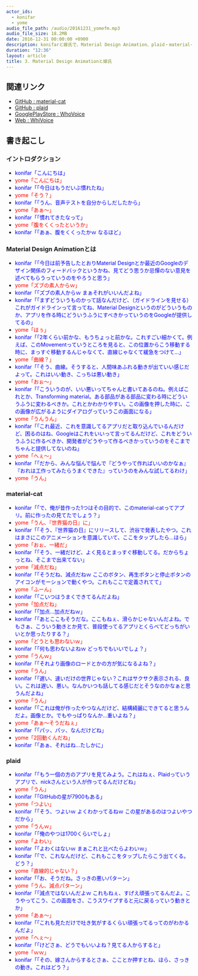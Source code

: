 ```yaml
---
actor_ids:
  - konifar
  - yome
audio_file_path: /audio/20161231_yomefm.mp3
audio_file_size: 18.2MB
date: 2016-12-31 00:00:00 +0900
description: konifarと嫁氏で、Material Design Animation、plaid・material-cat・who-voiceの感想、Animation実装と開発者のエゴなどについて話しました。
duration: "12:36"
layout: article
title: 3. Material Design Animationと嫁氏
---
```


## 関連リンク
- [GitHub : material-cat](https://github.com/konifar/material-cat)
- [GitHub : plaid](https://github.com/nickbutcher/plaid)
- [GooglePlayStore : WhoVoice](https://play.google.com/store/apps/details?id=com.konifar.whovoice)
- [Web : WhiVoice](http://www.who-voice.com/)

## 書き起こし

### イントロダクション
- <font color="blue">konifar「こんにちは」</font>
- <font color="red">yome「こんにちは」</font>
- <font color="blue">konifar「「今日はもうだいぶ慣れたね」</font>
- <font color="red">yome「そう？」</font>
- <font color="blue">konifar「「うん、音声テストを自分からしだしたから」</font>
- <font color="red">yome「あぁ〜」</font>
- <font color="blue">konifar「「慣れてきたなって」</font>
- <font color="red">yome「腹をくくったというか」</font>
- <font color="blue">konifar「「あぁ、腹をくくったかｗ なるほど」</font>

### Material Design Animationとは
- <font color="blue">konifar「「今日は前予告したとおりMaterial Designとか最近のGoogleのデザイン関係のフィードバックというかね、見てどう思うか忌憚のない意見を述べてもらうっていうのをやろうと思う」</font>
- <font color="red">yome「ズブの素人からｗ」</font>
- <font color="blue">konifar「「ズブの素人からｗ まぁそれがいいんだよね」</font>
- <font color="blue">konifar「「まずどういうものかって話なんだけど、（ガイドラインを見せる）これがガイドラインって言ってね、Material Designというのがどういうものか、アプリを作る時にどういうふうにすべきかっていうのをGoogleが提供してるの」</font>
- <font color="red">yome「ほぅ」</font>
- <font color="blue">konifar「「2年くらい前かな、もうちょっと前かな。これすごい細かくて。例えば、このMovementっていうところを見ると、この位置からこう移動する時に、まっすぐ移動するんじゃなくて、直線じゃなくて緩急をつけて…」</font>
- <font color="red">yome「曲線？」</font>
- <font color="blue">konifar「「そう、曲線。そうすると、人間味あふれる動きが出ていい感じだよって。これはいい動き、こっちは悪い動き」</font>
- <font color="red">yome「おぉ〜」</font>
- <font color="blue">konifar「「こういうのが、いい悪いってちゃんと書いてあるのね。例えばこれとか、Transforming material。ある部品がある部品に変わる時にどういうふうに変わるべきか。これとかわかりやすい。この画像を押した時に、この画像が広がるようにダイアログっていうこの画面になる」</font>
- <font color="red">yome「うんうん」</font>
- <font color="blue">konifar「「これ最近、これを意識してるアプリだと取り込んでいるんだけど、困るのはね、Googleはこれをいいって言ってるんだけど、これをどういうふうに作るべきか、開発者がどうやって作るべきかっていうのをそこまでちゃんと提供してないのね」</font>
- <font color="red">yome「へぇ〜」</font>
- <font color="blue">konifar「「だから、みんな悩んで悩んで『どうやって作ればいいのかなぁ』『おれは工作ってみたらうまくできた』っていうのをみんな試してるわけ」</font>
- <font color="red">yome「うん」</font>

### material-cat
- <font color="blue">konifar「「で、俺が昔作った1つはその目的で、このmaterial-catってアプリ。前に作ったの見てたでしょう？」</font>
- <font color="red">yome「うん、『世界猫の日』に」</font>
- <font color="blue">konifar「「そう、『世界猫の日』にリリースして、渋谷で発表したやつ。これはまさにこのアニメーションを意識していて、ここをタップしたら…ほら」</font>
- <font color="red">yome「おぉ、一緒だ」</font>
- <font color="blue">konifar「「そう、一緒だけど、よく見るとまっすぐ移動してる。だからちょっとね、そこまで出来てない」</font>
- <font color="red">yome「減点だね」</font>
- <font color="blue">konifar「「そうだね、減点だねｗ ここのボタン、再生ボタンと停止ボタンのアイコンがモーションで動くやつ。これもここで定義されてて」</font>
- <font color="red">yome「ふーん」</font>
- <font color="blue">konifar「「こいつはうまくできてるんだよね」</font>
- <font color="red">yome「加点だね」</font>
- <font color="blue">konifar「「加点…加点だねｗ」</font>
- <font color="blue">konifar「「あとここもそうだな。ここもねぇ、滑らかじゃないんだよね。でもさぁ、こういう動きとか見て、普段使ってるアプリとくらべてどっちがいいとか思ったりする？」</font>
- <font color="red">yome「どうとも思わないｗ」</font>
- <font color="blue">konifar「「何も思わないよねｗ どっちでもいいでしょ？」</font>
- <font color="red">yome「うんｗ」</font>
- <font color="blue">konifar「「それより画像のロードとかの方が気になるよね？」</font>
- <font color="red">yome「うん」</font>
- <font color="blue">konifar「「遅い、速いだけの世界じゃない？これはサクサク表示される、良い。これは遅い、悪い。なんかいつも話してる感じだとそうなのかなぁと思うんだよね」</font>
- <font color="red">yome「うん」</font>
- <font color="blue">konifar「「これは俺が作ったやつなんだけど、結構綺麗にできてると思うんだよ。画像とか。でもやっぱりなんか…重いよね？」</font>
- <font color="red">yome「あぁ〜そうだねぇ」</font>
- <font color="blue">konifar「「パッ、パッ、なんだけどね」</font>
- <font color="red">yome「2回動くんだね」</font>
- <font color="blue">konifar「「あぁ、それはね…たしかに」</font>

### plaid
- <font color="blue">konifar「「もう一個の方のアプリを見てみよう。これはねぇ、Plaidっていうアプリで、nickさんという人が作ってるんだけどね」</font>
- <font color="red">yome「うん」</font>
- <font color="blue">konifar「「GitHubの星が7900もある」</font>
- <font color="red">yome「つよい」</font>
- <font color="blue">konifar「「そう、つよいｗ よくわかってるねｗ この星があるのはつよいやつだから」</font>
- <font color="red">yome「うんｗ」</font>
- <font color="blue">konifar「「俺のやつは1700くらいでしょ」</font>
- <font color="red">yome「よわい」</font>
- <font color="blue">konifar「「よわくはないｗ まぁこれと比べたらよわいｗ」</font>
- <font color="blue">konifar「「で、これなんだけど、これもここをタップしたらこう出てくる。どう？」</font>
- <font color="red">yome「直線的じゃない？」</font>
- <font color="blue">konifar「「お、そうだね。さっきの悪いパターン」</font>
- <font color="red">yome「うん、減点パターン」</font>
- <font color="blue">konifar「「減点ではないんだよｗ これもねぇ、すげえ頑張ってるんだよ。こうやってこう、この画面をさ、こうスワイプすると元に戻るっていう動きとか」</font>
- <font color="red">yome「あぁ〜」</font>
- <font color="blue">konifar「「これも見ただけで吐き気がするくらい頑張ってるってのがわかるんだよ」</font>
- <font color="red">yome「へぇ〜」</font>
- <font color="blue">konifar「「けどさぁ、どうでもいいよね？見てる人からすると」</font>
- <font color="red">yome「ｗｗ」</font>
- <font color="blue">konifar「「その、嫁さんからするとさぁ、こことか押すとね、ほら、さっきの動き。これはどう？」</font>
